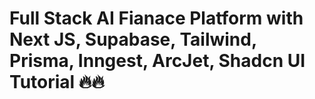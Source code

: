 # Full Stack AI Fianace Platform with Next JS, Supabase, Tailwind, Prisma, Inngest, ArcJet, Shadcn UI Tutorial 🔥🔥

